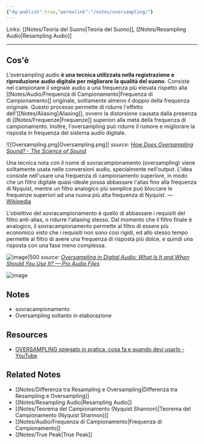 ```yaml
---
{"dg-publish":true,"permalink":"/notes/oversampling/"}
---
```


Links: [[Notes/Teoria del Suono\|Teoria del Suono]], [[Notes/Resampling Audio\|Resampling Audio]]

---
## Cos'è

L'oversampling audio **è una tecnica utilizzata nella registrazione e riproduzione audio digitale per migliorare la qualità del suono.** Consiste nel campionare il segnale audio a una frequenza più elevata rispetto alla [[Notes/Audio/Frequenza di Campionamento\|Frequenza di Campionamento]] originale, solitamente almeno il doppio della frequenza originale. Questo processo permette di ridurre l'effetto dell'[[Notes/Aliasing\|Aliasing]], ovvero la distorsione causata dalla presenza di [[Notes/Frequenze\|Frequenze]] superiori alla metà della frequenza di campionamento. Inoltre, l'oversampling può ridurre il rumore e migliorare la risposta in frequenza del sistema audio digitale.

![[Oversampling.png\|Oversampling.png]]
_source: [How Does Oversampling Sound? - The Science of Sound](https://science-of-sound.net/2016/07/how-does-oversampling-sound/)_

Una tecnica nota con il nome di sovracampionamento (oversampling) viene solitamente usata nelle conversioni audio, specialmente nell'output. L'idea consiste nell'usare una frequenza di campionamento superiore, in modo che un filtro digitale quasi-ideale possa abbassare l'alias fino alla frequenza di Nyquist, mentre un filtro analogico più semplice può bloccare le frequenze superiori ad una nuova più alta frequenza di Nyquist. — [Wikipedia](https://it.wikipedia.org/wiki/Filtro_anti-alias)

L'obiettivo del sovracampionamento è quello di abbassare i requisiti del filtro anti-alias, o ridurre l'aliasing stesso. Dal momento che il filtro finale è analogico, il sovracampionamento permette al filtro di essere più economico visto che i requisiti non sono così rigidi, ed allo stesso tempo permette al filtro di avere una frequenza di risposta più dolce, e quindi una risposta con una fase meno complessa.


![image|500](https://theproaudiofiles.com/wp-content/uploads/2021/02/aliasing.png)
_source: [Oversampling in Digital Audio: What Is It and When Should You Use It? — Pro Audio Files](https://theproaudiofiles.com/oversampling/)_


![image](https://www.malabdali.com/wp-content/uploads/2021/08/reconstructing-the-original-signal.jpg)


## Notes

- sovracampionamento
- Oversampling soltanto in elaborazione

## Resources

- [OVERSAMPLING spiegato in pratica, cosa fa e quando devi usarlo - YouTube](https://www.youtube.com/watch?v=uPY4A8YtY4w)

## Related Notes

- [[Notes/Differenza tra Resampling e Oversampling\|Differenza tra Resampling e Oversampling]]
- [[Notes/Resampling Audio\|Resampling Audio]]
- [[Notes/Teorema del Campionamento (Nyquist Shannon)\|Teorema del Campionamento (Nyquist Shannon)]]
- [[Notes/Audio/Frequenza di Campionamento\|Frequenza di Campionamento]]
- [[Notes/True Peak\|True Peak]]

